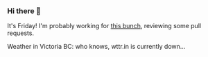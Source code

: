 ### Hi there :wave:

It's Friday! I'm probably working for [this bunch](https://github.com/kohofinancial), reviewing some pull requests.

Weather in Victoria BC: who knows, wttr.in is currently down...
